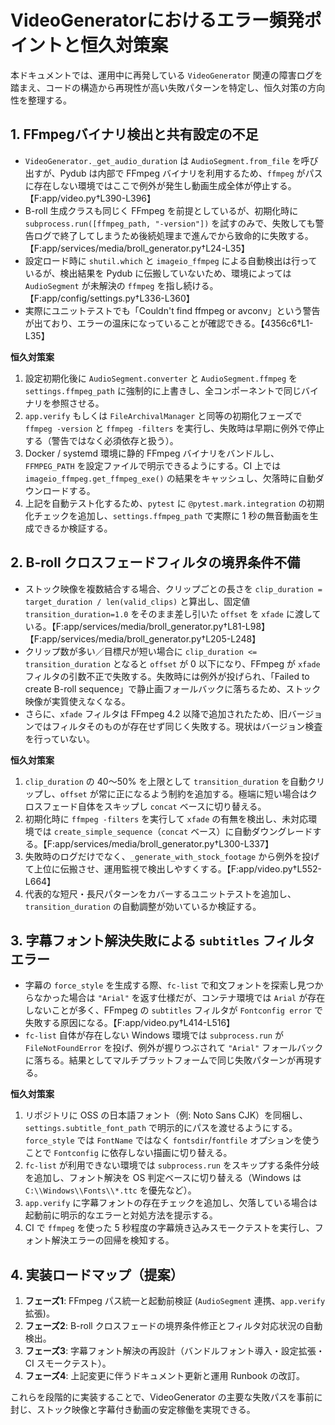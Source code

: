 # VideoGeneratorにおけるエラー頻発ポイントと恒久対策案

本ドキュメントでは、運用中に再発している `VideoGenerator` 関連の障害ログを踏まえ、コードの構造から再現性が高い失敗パターンを特定し、恒久対策の方向性を整理する。

## 1. FFmpegバイナリ検出と共有設定の不足

- `VideoGenerator._get_audio_duration` は `AudioSegment.from_file` を呼び出すが、Pydub は内部で FFmpeg バイナリを利用するため、`ffmpeg` がパスに存在しない環境ではここで例外が発生し動画生成全体が停止する。【F:app/video.py†L390-L396】
- B-roll 生成クラスも同じく FFmpeg を前提としているが、初期化時に `subprocess.run([ffmpeg_path, "-version"])` を試すのみで、失敗しても警告ログで終了してしまうため後続処理まで進んでから致命的に失敗する。【F:app/services/media/broll_generator.py†L24-L35】
- 設定ロード時に `shutil.which` と `imageio_ffmpeg` による自動検出は行っているが、検出結果を Pydub に伝搬していないため、環境によっては `AudioSegment` が未解決の `ffmpeg` を指し続ける。【F:app/config/settings.py†L336-L360】
- 実際にユニットテストでも「Couldn't find ffmpeg or avconv」という警告が出ており、エラーの温床になっていることが確認できる。【4356c6†L1-L35】

**恒久対策案**
1. 設定初期化後に `AudioSegment.converter` と `AudioSegment.ffmpeg` を `settings.ffmpeg_path` に強制的に上書きし、全コンポーネントで同じバイナリを参照させる。
2. `app.verify` もしくは `FileArchivalManager` と同等の初期化フェーズで `ffmpeg -version` と `ffmpeg -filters` を実行し、失敗時は早期に例外で停止する（警告ではなく必須依存と扱う）。
3. Docker / systemd 環境に静的 FFmpeg バイナリをバンドルし、`FFMPEG_PATH` を設定ファイルで明示できるようにする。CI 上では `imageio_ffmpeg.get_ffmpeg_exe()` の結果をキャッシュし、欠落時に自動ダウンロードする。
4. 上記を自動テスト化するため、`pytest` に `@pytest.mark.integration` の初期化チェックを追加し、`settings.ffmpeg_path` で実際に 1 秒の無音動画を生成できるか検証する。

## 2. B-roll クロスフェードフィルタの境界条件不備

- ストック映像を複数結合する場合、クリップごとの長さを `clip_duration = target_duration / len(valid_clips)` と算出し、固定値 `transition_duration=1.0` をそのまま差し引いた `offset` を `xfade` に渡している。【F:app/services/media/broll_generator.py†L81-L98】【F:app/services/media/broll_generator.py†L205-L248】
- クリップ数が多い／目標尺が短い場合に `clip_duration <= transition_duration` となると `offset` が 0 以下になり、FFmpeg が `xfade` フィルタの引数不正で失敗する。失敗時には例外が投げられ、「Failed to create B-roll sequence」で静止画フォールバックに落ちるため、ストック映像が実質使えなくなる。
- さらに、`xfade` フィルタは FFmpeg 4.2 以降で追加されたため、旧バージョンではフィルタそのものが存在せず同じく失敗する。現状はバージョン検査を行っていない。

**恒久対策案**
1. `clip_duration` の 40〜50% を上限として `transition_duration` を自動クリップし、`offset` が常に正になるよう制約を追加する。極端に短い場合はクロスフェード自体をスキップし `concat` ベースに切り替える。
2. 初期化時に `ffmpeg -filters` を実行して `xfade` の有無を検出し、未対応環境では `create_simple_sequence`（`concat` ベース）に自動ダウングレードする。【F:app/services/media/broll_generator.py†L300-L337】
3. 失敗時のログだけでなく、`_generate_with_stock_footage` から例外を投げて上位に伝搬させ、運用監視で検出しやすくする。【F:app/video.py†L552-L664】
4. 代表的な短尺・長尺パターンをカバーするユニットテストを追加し、`transition_duration` の自動調整が効いているか検証する。

## 3. 字幕フォント解決失敗による `subtitles` フィルタエラー

- 字幕の `force_style` を生成する際、`fc-list` で和文フォントを探索し見つからなかった場合は `"Arial"` を返す仕様だが、コンテナ環境では `Arial` が存在しないことが多く、FFmpeg の `subtitles` フィルタが `Fontconfig error` で失敗する原因になる。【F:app/video.py†L414-L516】
- `fc-list` 自体が存在しない Windows 環境では `subprocess.run` が `FileNotFoundError` を投げ、例外が握りつぶされて `"Arial"` フォールバックに落ちる。結果としてマルチプラットフォームで同じ失敗パターンが再現する。

**恒久対策案**
1. リポジトリに OSS の日本語フォント（例: Noto Sans CJK）を同梱し、`settings.subtitle_font_path` で明示的にパスを渡せるようにする。`force_style` では `FontName` ではなく `fontsdir`/`fontfile` オプションを使うことで `Fontconfig` に依存しない描画に切り替える。
2. `fc-list` が利用できない環境では `subprocess.run` をスキップする条件分岐を追加し、フォント解決を OS 判定ベースに切り替える（Windows は `C:\\Windows\\Fonts\\*.ttc` を優先など）。
3. `app.verify` に字幕フォントの存在チェックを追加し、欠落している場合は起動前に明示的なエラーと対処方法を提示する。
4. CI で `ffmpeg` を使った 5 秒程度の字幕焼き込みスモークテストを実行し、フォント解決エラーの回帰を検知する。

## 4. 実装ロードマップ（提案）

1. **フェーズ1**: FFmpeg パス統一と起動前検証 (`AudioSegment` 連携、`app.verify` 拡張)。
2. **フェーズ2**: B-roll クロスフェードの境界条件修正とフィルタ対応状況の自動検出。
3. **フェーズ3**: 字幕フォント解決の再設計（バンドルフォント導入・設定拡張・CI スモークテスト）。
4. **フェーズ4**: 上記変更に伴うドキュメント更新と運用 Runbook の改訂。

これらを段階的に実装することで、VideoGenerator の主要な失敗パスを事前に封じ、ストック映像と字幕付き動画の安定稼働を実現できる。
